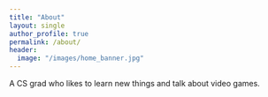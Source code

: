 ```yaml
---
title: "About"
layout: single
author_profile: true
permalink: /about/
header:
  image: "/images/home_banner.jpg"
---
```


A CS grad who likes to learn new things and talk about video games.
